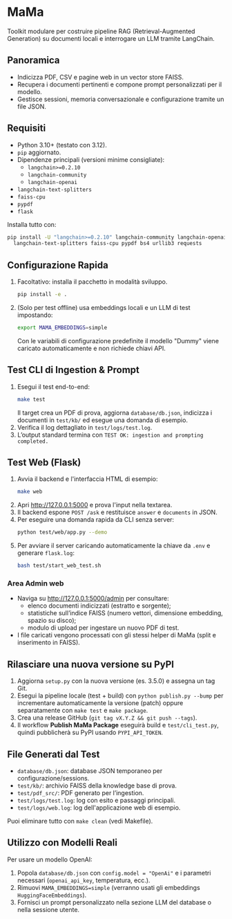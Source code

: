 # MaMa

Toolkit modulare per costruire pipeline RAG (Retrieval-Augmented Generation) su
documenti locali e interrogare un LLM tramite LangChain.

## Panoramica
- Indicizza PDF, CSV e pagine web in un vector store FAISS.
- Recupera i documenti pertinenti e compone prompt personalizzati per il modello.
- Gestisce sessioni, memoria conversazionale e configurazione tramite un file JSON.

## Requisiti
- Python 3.10+ (testato con 3.12).
- `pip` aggiornato.
- Dipendenze principali (versioni minime consigliate):
  - `langchain>=0.2.10`
  - `langchain-community`
  - `langchain-openai`
- `langchain-text-splitters`
- `faiss-cpu`
- `pypdf`
- `flask`

Installa tutto con:

```bash
pip install -U "langchain>=0.2.10" langchain-community langchain-openai \
  langchain-text-splitters faiss-cpu pypdf bs4 urllib3 requests
```

## Configurazione Rapida
1. Facoltativo: installa il pacchetto in modalità sviluppo.
   ```bash
   pip install -e .
   ```
2. (Solo per test offline) usa embeddings locali e un LLM di test impostando:
   ```bash
   export MAMA_EMBEDDINGS=simple
   ```
   Con le variabili di configurazione predefinite il modello "Dummy" viene
   caricato automaticamente e non richiede chiavi API.

## Test CLI di Ingestion & Prompt
1. Esegui il test end-to-end:
   ```bash
   make test
   ```
   Il target crea un PDF di prova, aggiorna `database/db.json`, indicizza i
   documenti in `test/kb/` ed esegue una domanda di esempio.
2. Verifica il log dettagliato in `test/logs/test.log`.
3. L’output standard termina con `TEST OK: ingestion and prompting completed.`

## Test Web (Flask)
1. Avvia il backend e l'interfaccia HTML di esempio:
   ```bash
   make web
   ```
2. Apri <http://127.0.0.1:5000> e prova l'input nella textarea.
3. Il backend espone `POST /ask` e restituisce `answer` e `documents` in JSON.
4. Per eseguire una domanda rapida da CLI senza server:
   ```bash
   python test/web/app.py --demo
   ```
5. Per avviare il server caricando automaticamente la chiave da `.env` e generare `flask.log`:
   ```bash
   bash test/start_web_test.sh
   ```

### Area Admin web
- Naviga su <http://127.0.0.1:5000/admin> per consultare:
  - elenco documenti indicizzati (estratto e sorgente);
  - statistiche sull’indice FAISS (numero vettori, dimensione embedding, spazio su disco);
  - modulo di upload per ingestare un nuovo PDF di test.
- I file caricati vengono processati con gli stessi helper di MaMa (split e inserimento in FAISS).

## Rilasciare una nuova versione su PyPI
1. Aggiorna `setup.py` con la nuova versione (es. 3.5.0) e assegna un tag Git.
2. Esegui la pipeline locale (test + build) con `python publish.py --bump` per incrementare automaticamente la versione (patch) oppure separatamente con `make test` e `make package`.
4. Crea una release GitHub (`git tag vX.Y.Z && git push --tags`).
5. Il workflow **Publish MaMa Package** eseguirà build e `test/cli_test.py`, quindi pubblicherà su PyPI usando `PYPI_API_TOKEN`.

## File Generati dal Test
- `database/db.json`: database JSON temporaneo per configurazione/sessions.
- `test/kb/`: archivio FAISS della knowledge base di prova.
- `test/pdf_src/`: PDF generato per l’ingestion.
- `test/logs/test.log`: log con esito e passaggi principali.
- `test/logs/web.log`: log dell'applicazione web di esempio.

Puoi eliminare tutto con `make clean` (vedi Makefile).

## Utilizzo con Modelli Reali
Per usare un modello OpenAI:
1. Popola `database/db.json` con `config.model = "OpenAi"` e i parametri
   necessari (`openai_api_key`, temperatura, ecc.).
2. Rimuovi `MAMA_EMBEDDINGS=simple` (verranno usati gli embeddings
   `HuggingFaceEmbeddings`).
3. Fornisci un prompt personalizzato nella sezione LLM del database o nella
   sessione utente.
